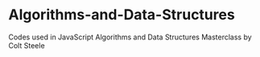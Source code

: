 # Algorithms-and-Data-Structures
Codes used in JavaScript Algorithms and Data Structures Masterclass by Colt Steele
